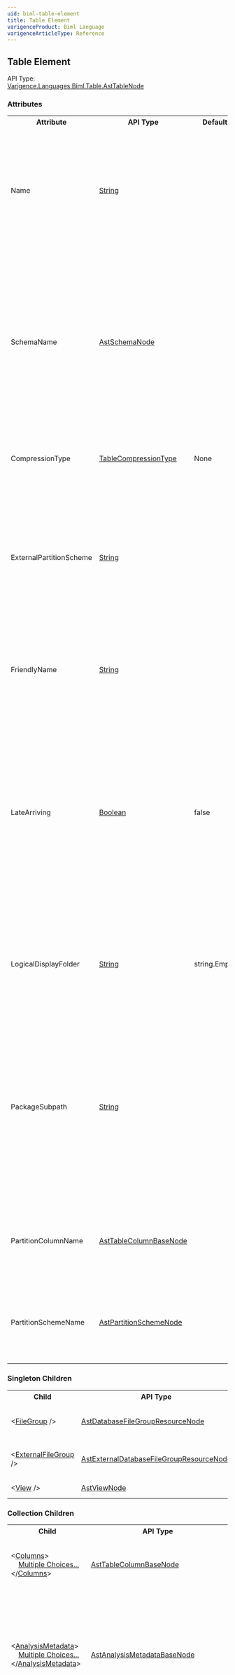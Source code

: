 ```yaml
---
uid: biml-table-element
title: Table Element
varigenceProduct: Biml Language
varigenceArticleType: Reference
---
```

## Table Element<div class="AssemblyInfoGroup"><div class="CrossReferenceGroup"><div class="CrossReferenceHeader">API Type:</div><div class="CrossReferenceValue"><a href="../api-reference/Varigence.Languages.Biml.Table.AstTableNode.html">Varigence.Languages.Biml.Table.AstTableNode</a></div></div></div><div class="AttributeGroup"><h3>Attributes</h3><table id="AttributeList" class="AttributeList"><tbody><tr><th class="AttributeNameColumnHeader">Attribute</th><th class="AttributeTypeColumnHeader">API Type</th><th class="AttributeDefaultColumnHeader">Default</th><th class="AttributeSummaryColumnHeader">Description</th></tr><tr class="ad0"><td class="AttributeName">Name</td><td class="AttributeType"><a href="https://msdn.microsoft.com/en-us/library/System.String.aspx">String</a></td><td class="AttributeDefault">&nbsp;</td><td class="AttributeSummary"><div class ="SummaryItem">Specifies the name of the object.  This name can be used to reference this object from anywhere else in the program. This is a required property</div></td></tr><tr class="ad1"><td class="AttributeName">SchemaName</td><td class="AttributeType"><a href="../api-reference/Varigence.Languages.Biml.Table.AstSchemaNode.html">AstSchemaNode</a></td><td class="AttributeDefault">&nbsp;</td><td class="AttributeSummary"><div class ="SummaryItem">This value specifies the schema to which this table belongs.  If this value is not supplied, the table will use the default schema specified in the database. This is a required reference to an existing definiton.</div></td></tr><tr class="ad0"><td class="AttributeName">CompressionType</td><td class="AttributeType"><a href="../api-reference/Varigence.Languages.Biml.Table.TableCompressionType.html">TableCompressionType</a></td><td class="AttributeDefault">None</td><td class="AttributeSummary"><div class ="SummaryItem">This value specifies what kind of compression the table uses. </div></td></tr><tr class="ad1"><td class="AttributeName">ExternalPartitionScheme</td><td class="AttributeType"><a href="https://msdn.microsoft.com/en-us/library/System.String.aspx">String</a></td><td class="AttributeDefault">&nbsp;</td><td class="AttributeSummary"><div class ="SummaryItem">Defines that the table uses a partition that is not modeled as part of the project. This can also be used to create the table on a particular filegroup or the "default" filegroup. </div></td></tr><tr class="ad0"><td class="AttributeName">FriendlyName</td><td class="AttributeType"><a href="https://msdn.microsoft.com/en-us/library/System.String.aspx">String</a></td><td class="AttributeDefault">&nbsp;</td><td class="AttributeSummary"><div class ="SummaryItem">Specifies the name to use in the SSAS data source view and downstream SSAS objects. </div></td></tr><tr class="ad1"><td class="AttributeName">LateArriving</td><td class="AttributeType"><a href="https://msdn.microsoft.com/en-us/library/System.Boolean.aspx">Boolean</a></td><td class="AttributeDefault">false</td><td class="AttributeSummary"><div class ="SummaryItem">This value specifies whether the table supports late arriving rows. Late arriving rows allow the table to create placeholder values that are patched later when a dimension foreign key value is loaded in a referencing tabe before it is present in this table. </div></td></tr><tr class="ad0"><td class="AttributeName">LogicalDisplayFolder</td><td class="AttributeType"><a href="https://msdn.microsoft.com/en-us/library/System.String.aspx">String</a></td><td class="AttributeDefault">string.Empty</td><td class="AttributeSummary"><div class ="SummaryItem">Specifies a path that should be used for organizing the tree display of this object in the Logical View in BimlStudio. </div></td></tr><tr class="ad1"><td class="AttributeName">PackageSubpath</td><td class="AttributeType"><a href="https://msdn.microsoft.com/en-us/library/System.String.aspx">String</a></td><td class="AttributeDefault">&nbsp;</td><td class="AttributeSummary"><div class ="SummaryItem">This specifies a file path fragment to use for emitting output files for this table.  It is most commonly employed to ensure that the output files for multiple tables will be placed into the same output directory. </div></td></tr><tr class="ad0"><td class="AttributeName">PartitionColumnName</td><td class="AttributeType"><a href="../api-reference/Varigence.Languages.Biml.Table.AstTableColumnBaseNode.html">AstTableColumnBaseNode</a></td><td class="AttributeDefault">&nbsp;</td><td class="AttributeSummary"><div class ="SummaryItem">Defines the table column used by the partition scheme. This references an existing definiton.</div></td></tr><tr class="ad1"><td class="AttributeName">PartitionSchemeName</td><td class="AttributeType"><a href="../api-reference/Varigence.Languages.Biml.Table.AstPartitionSchemeNode.html">AstPartitionSchemeNode</a></td><td class="AttributeDefault">&nbsp;</td><td class="AttributeSummary"><div class ="SummaryItem">Indicates the partition scheme that will be used by this table. This references an existing definiton.</div></td></tr></tbody></table></div><div class="ChildGroup">### Singleton Children<table id="ChildList" class="ChildList"><tbody><tr><th class="ChildNameColumnHeader">Child</th><th class="ChildTypeColumnHeader">API Type</th><th class="ChildSummaryColumnHeader">Description</th></tr><tr class="cd0"><td class="ChildName"><span class="punc">&lt;</span><a href=Varigence.Languages.Biml.Table.AstDatabaseFileGroupResourceNode.html">FileGroup</a><span class="punc"> /&gt;</span></td><td class="ChildType"><a href="../api-reference/Varigence.Languages.Biml.Table.AstDatabaseFileGroupResourceNode.html">AstDatabaseFileGroupResourceNode</a></td><td class="ChildSummary">AstDatabaseFileGroupResourceNode is used for creating references to database file groups that have been modeled in the Biml project. </td></tr><tr class="cd1"><td class="ChildName"><span class="punc">&lt;</span><a href=Varigence.Languages.Biml.Table.AstExternalDatabaseFileGroupResourceNode.html">ExternalFileGroup</a><span class="punc"> /&gt;</span></td><td class="ChildType"><a href="../api-reference/Varigence.Languages.Biml.Table.AstExternalDatabaseFileGroupResourceNode.html">AstExternalDatabaseFileGroupResourceNode</a></td><td class="ChildSummary">AstExternalDatabaseFileGroupResourceNode is used for creating references to database file groups that have not been modeled in the Biml project. </td></tr><tr class="cd0"><td class="ChildName"><span class="punc">&lt;</span><a href=Varigence.Languages.Biml.Table.AstViewNode.html">View</a><span class="punc"> /&gt;</span></td><td class="ChildType"><a href="../api-reference/Varigence.Languages.Biml.Table.AstViewNode.html">AstViewNode</a></td><td class="ChildSummary">Defines a view, based on a SELECT statement and additional metadata. </td></tr></tbody></table></div><div class="ChildGroup">### Collection Children<table id="ChildList" class="ChildList"><tbody><tr><th class="ChildNameColumnHeader">Child</th><th class="ChildTypeColumnHeader">API Type</th><th class="ChildSummaryColumnHeader">Description</th></tr><tr class="cd0"><td class="ChildName"><span class="punc">&lt;</span><a href=Varigence.Languages.Biml.Table.AstTableNode_Columns.html">Columns</a><span class="punc">&gt;</span><br />&nbsp;&nbsp;&nbsp;&nbsp;<a href=Varigence.Languages.Biml.Table.AstTableNode_Columns.html">Multiple Choices...</a><br /><span class="punc">&lt;/</span><a href=Varigence.Languages.Biml.Table.AstTableNode_Columns.html">Columns</a><span class="punc">&gt;</span></td><td class="ChildType"><a href="../api-reference/Varigence.Languages.Biml.Table.AstTableColumnBaseNode.html">AstTableColumnBaseNode</a></td><td class="ChildSummary"><div class ="SummaryItem">This is a container for table column definitions. This is a required property</div></td></tr><tr class="cd1"><td class="ChildName"><span class="punc">&lt;</span><a href=Varigence.Languages.Biml.Table.AstTableNode_AnalysisMetadata.html">AnalysisMetadata</a><span class="punc">&gt;</span><br />&nbsp;&nbsp;&nbsp;&nbsp;<a href=Varigence.Languages.Biml.Table.AstTableNode_AnalysisMetadata.html">Multiple Choices...</a><br /><span class="punc">&lt;/</span><a href=Varigence.Languages.Biml.Table.AstTableNode_AnalysisMetadata.html">AnalysisMetadata</a><span class="punc">&gt;</span></td><td class="ChildType"><a href="../api-reference/Varigence.Languages.Biml.Cube.AstAnalysisMetadataBaseNode.html">AstAnalysisMetadataBaseNode</a></td><td class="ChildSummary"><div class ="SummaryItem">This is a container for all SQL Server Analysis Services (SSAS) metadata objects that are associated with this table definition.  These include both multidimensional and tabular metadata. </div> </td></tr><tr class="cd0"><td class="ChildName"><span class="punc">&lt;</span><a href=Varigence.Languages.Biml.AstNode_Annotations.html">Annotations</a><span class="punc">&gt;</span><br />&nbsp;&nbsp;&nbsp;&nbsp;<span class="punc">&lt;</span><a href=Varigence.Languages.Biml.AstAnnotationNode.html">Annotation</a> <span class="punc">/&gt;</span><br /><span class="punc">&lt;/</span><a href=Varigence.Languages.Biml.AstNode_Annotations.html">Annotations</a><span class="punc">&gt;</span></td><td class="ChildType"><a href="../api-reference/Varigence.Languages.Biml.AstAnnotationNode.html">AstAnnotationNode</a></td><td class="ChildSummary"><div class ="SummaryItem">This is a collection of annotation items that can be used to specify documentation, tags, or other information.  Annotations are particularly useful for storing information about nodes that can be used by BimlScript code. </div> </td></tr><tr class="cd1"><td class="ChildName"><span class="punc">&lt;</span><a href=Varigence.Languages.Biml.Table.AstTableNode_CheckConstraints.html">CheckConstraints</a><span class="punc">&gt;</span><br />&nbsp;&nbsp;&nbsp;&nbsp;<span class="punc">&lt;</span><a href=Varigence.Languages.Biml.Table.AstCheckConstraintNode.html">CheckConstraint</a> <span class="punc">/&gt;</span><br /><span class="punc">&lt;/</span><a href=Varigence.Languages.Biml.Table.AstTableNode_CheckConstraints.html">CheckConstraints</a><span class="punc">&gt;</span></td><td class="ChildType"><a href="../api-reference/Varigence.Languages.Biml.Table.AstCheckConstraintNode.html">AstCheckConstraintNode</a></td><td class="ChildSummary"><div class ="SummaryItem">Defines the collection of check constraints associated with the table. </div> </td></tr><tr class="cd0"><td class="ChildName"><span class="punc">&lt;</span><a href=Varigence.Languages.Biml.Table.AstTableNode_CustomExtensions.html">CustomExtensions</a><span class="punc">&gt;</span><br />&nbsp;&nbsp;&nbsp;&nbsp;<span class="punc">&lt;</span><a href=Varigence.Languages.Biml.Task.AstCustomExtensionContainerTaskNode.html">CustomExtension</a> <span class="punc">/&gt;</span><br /><span class="punc">&lt;/</span><a href=Varigence.Languages.Biml.Table.AstTableNode_CustomExtensions.html">CustomExtensions</a><span class="punc">&gt;</span></td><td class="ChildType"><a href="../api-reference/Varigence.Languages.Biml.Task.AstCustomExtensionContainerTaskNode.html">AstCustomExtensionContainerTaskNode</a></td><td class="ChildSummary"><div class ="SummaryItem">This is a collecton of containers for table index definitions or other table customization. </div> </td></tr><tr class="cd1"><td class="ChildName"><span class="punc">&lt;</span><a href=Varigence.Languages.Biml.Table.AstTableNode_Indexes.html">Indexes</a><span class="punc">&gt;</span><br />&nbsp;&nbsp;&nbsp;&nbsp;<span class="punc">&lt;</span><a href=Varigence.Languages.Biml.Table.AstTableIndexNode.html">Index</a> <span class="punc">/&gt;</span><br /><span class="punc">&lt;/</span><a href=Varigence.Languages.Biml.Table.AstTableNode_Indexes.html">Indexes</a><span class="punc">&gt;</span></td><td class="ChildType"><a href="../api-reference/Varigence.Languages.Biml.Table.AstTableIndexNode.html">AstTableIndexNode</a></td><td class="ChildSummary"><div class ="SummaryItem">This is a container for table index definitions. </div> </td></tr><tr class="cd0"><td class="ChildName"><span class="punc">&lt;</span><a href=Varigence.Languages.Biml.Table.AstTableNode_Keys.html">Keys</a><span class="punc">&gt;</span><br />&nbsp;&nbsp;&nbsp;&nbsp;<a href=Varigence.Languages.Biml.Table.AstTableNode_Keys.html">Multiple Choices...</a><br /><span class="punc">&lt;/</span><a href=Varigence.Languages.Biml.Table.AstTableNode_Keys.html">Keys</a><span class="punc">&gt;</span></td><td class="ChildType"><a href="../api-reference/Varigence.Languages.Biml.Table.AstTableKeyBaseNode.html">AstTableKeyBaseNode</a></td><td class="ChildSummary"><div class ="SummaryItem">This is a container for table key definitions. </div> </td></tr><tr class="cd1"><td class="ChildName"><span class="punc">&lt;</span><a href=Varigence.Languages.Biml.Table.AstTableNode_Sources.html">Sources</a><span class="punc">&gt;</span><br />&nbsp;&nbsp;&nbsp;&nbsp;<span class="punc">&lt;</span><a href=Varigence.Languages.Biml.Table.AstTableStaticSourceNode.html">StaticSource</a> <span class="punc">/&gt;</span><br /><span class="punc">&lt;/</span><a href=Varigence.Languages.Biml.Table.AstTableNode_Sources.html">Sources</a><span class="punc">&gt;</span></td><td class="ChildType"><a href="../api-reference/Varigence.Languages.Biml.Table.AstTableSourceBaseNode.html">AstTableSourceBaseNode</a></td><td class="ChildSummary"><div class ="SummaryItem">This is a container for table source definitions. </div> </td></tr></tbody></table></div>